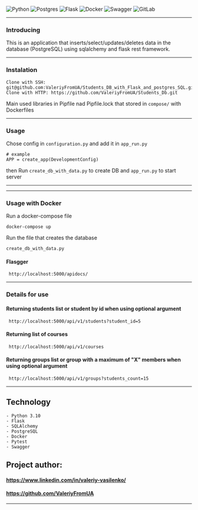 ![Python](https://img.shields.io/badge/python-3670A0?style=for-the-badge&logo=python&logoColor=ffdd54)
![Postgres](https://img.shields.io/badge/postgres-%23316192.svg?style=for-the-badge&logo=postgresql&logoColor=white)
![Flask](https://img.shields.io/badge/flask-%23000.svg?style=for-the-badge&logo=flask&logoColor=white)
![Docker](https://img.shields.io/badge/docker-%230db7ed.svg?style=for-the-badge&logo=docker&logoColor=white)
![Swagger](https://img.shields.io/badge/-Swagger-%23Clojure?style=for-the-badge&logo=swagger&logoColor=white)
![GitLab](https://img.shields.io/badge/gitlab-%23181717.svg?style=for-the-badge&logo=gitlab&logoColor=white)

***

### Introducing

This is an application that inserts/select/updates/deletes data in the database (PostgreSQL) using sqlalchemy and flask
rest framework.
***
### Instalation

    Clone with SSH: git@github.com:ValeriyFromUA/Students_DB_with_Flask_and_postgres_SQL.git
    Clone with HTTP: https://github.com/ValeriyFromUA/Students_Db.git

Main used libraries in Pipfile nad Pipfile.lock that stored in `compose/` with Dockerfiles

***

### Usage

Chose config in ```configuration.py``` and add it in ```app_run.py```

```
# example
APP = create_app(DevelopmentConfig)
```

then Run ```create_db_with_data.py``` to create DB and ```app_run.py``` to start server
<hr />

***

### Usage with Docker

Run a docker-compose file

```docker-compose up```

Run the file that creates the database

```create_db_with_data.py```

#### Flasgger

     http://localhost:5000/apidocs/

***

### Details for use

#### Returning students list or student by id when using optional argument

     http://localhost:5000/api/v1/students?student_id=5

#### Returning list of courses

     http://localhost:5000/api/v1/courses

#### Returning groups list or group with a maximum of "X" members when using optional argument

     http://localhost:5000/api/v1/groups?students_count=15

***

## Technology

    - Python 3.10
    - Flask
    - SQLAlchemy
    - PostgreSQL
    - Docker
    - Pytest
    - Swagger

## Project author:

#### https://www.linkedin.com/in/valeriy-vasilenko/

#### https://github.com/ValeriyFromUA

***

